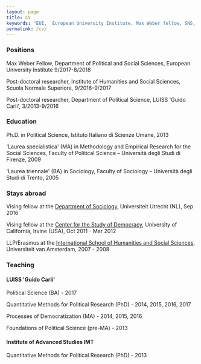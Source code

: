 ```yaml
---
layout: page
title: CV
keywords: "EUI,  European University Institute, Max Weber fellow, SNS, Scuola Normale Superiore, LUISS, LUISS Guido Carli, post-doc, mario quaranta, publications, cv, CV, political science, sociology, political sociology, political protest, economic crisis, political participation, research, articles, article, Scuola Normale Superiore, book, books, conference, paper, researchgate, academia, googe scholar, scholar, dipartimento di scienze politiche, department of political science, democracy, political, social, european, participation, political science, social media"
permalink: /cv/
---
```


### [](#positions)Positions

Max Weber Fellow, Department of Political and Social Sciences, European University Institute 9/2017-8/2018

Post-doctoral researcher, Institute of Humanities and Social Sciences, Scuola Normale Superiore, 9/2016-9/2017

Post-doctoral researcher, Department of Political Science, LUISS 'Guido Carli', 3/2013-9/2016

### [](#education)Education

Ph.D. in Political Science, Istituto Italiano di Scienze Umane, 2013

'Laurea specialistica' (MA) in Methodology and Empirical Research for the Social Sciences, Faculty of Political Science – Università degli Studi di Firenze, 2009

'Laurea triennale' (BA) in Sociology, Faculty of Sociology – Università degli Studi di Trento, 2005

### [](#abroad)Stays abroad

Vising fellow at the <a href="http://www.uu.nl/en/organisation/faculty-of-social-and-behavioural-sciences/about-the-faculty/departments/sociology">Department of Sociology</a>, Universiteit Utrecht (NL), Sep 2016

Vising fellow at the <a href="http://www.democracy.uci.edu">Center for the Study of Democracy</a>, University of California, Irvine (USA), Oct 2011 - Mar 2012

LLP/Erasmus at the <a href="http://gsss.uva.nl">International School of Humanities and Social Sciences</a>, Universiteit van Amsterdam, 2007 - 2008

### [](#teaching)Teaching

#### LUISS 'Guido Carli'

Political Science (BA) - 2017

Quantitative Methods for Political Research (PhD) - 2014, 2015, 2016, 2017

Processes of Democratization (MA) -  2014, 2015, 2016

Foundations of Political Science (pre-MA) - 2013

#### Institute of Advanced Studies IMT

Quantitative Methods for Political Research (PhD) - 2013
